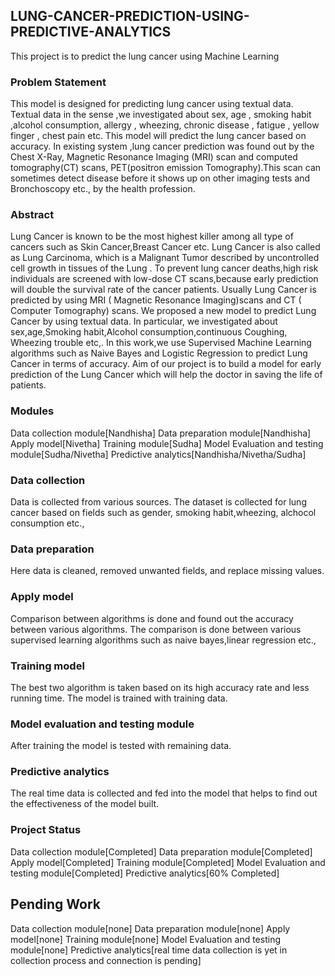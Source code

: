 ## LUNG-CANCER-PREDICTION-USING-PREDICTIVE-ANALYTICS
   This project is to predict the lung cancer using Machine Learning

### Problem Statement 
  This model is designed for predicting lung cancer using textual data. Textual data in the sense ,we investigated about sex, age , smoking habit ,alcohol consumption, allergy , wheezing, chronic disease , fatigue , yellow finger , chest pain etc. This model will predict the lung cancer based on accuracy.
       In existing system ,lung cancer prediction was found out by the Chest X-Ray, Magnetic Resonance Imaging (MRI) scan and  computed tomography(CT) scans, PET(positron emission Tomography).This scan can sometimes detect disease before it shows up on other imaging tests and Bronchoscopy  etc., by the health profession.
       
### Abstract
   Lung Cancer is known to be the most highest killer among all type of cancers such as Skin Cancer,Breast Cancer etc. Lung Cancer is also called as Lung Carcinoma, which is a Malignant Tumor described by uncontrolled cell growth in tissues of the Lung . To prevent lung cancer deaths,high risk individuals are screened with low-dose CT scans,because early prediction will double the survival rate of the cancer patients. Usually Lung Cancer is predicted by using MRI ( Magnetic Resonance Imaging)scans and CT ( Computer Tomography) scans. We proposed a new model to predict Lung Cancer by using textual data. In particular, we investigated about sex,age,Smoking habit,Alcohol consumption,continuous Coughing, Wheezing trouble etc,. In this work,we use Supervised Machine Learning algorithms such as Naive Bayes and Logistic Regression to predict Lung Cancer in terms of accuracy. Aim of our project is to build a model for early prediction of the Lung Cancer which will help the doctor in saving the life of patients.


### Modules
Data collection module[Nandhisha]
Data preparation module[Nandhisha]
Apply model[Nivetha]
Training module[Sudha]
Model Evaluation and testing module[Sudha/Nivetha]
Predictive analytics[Nandhisha/Nivetha/Sudha]

### Data collection
Data is collected from various sources. The dataset is collected for lung cancer based on fields such as gender, smoking habit,wheezing, alchocol consumption etc.,

### Data preparation
Here data is cleaned, removed unwanted fields, and replace missing values.

### Apply model
Comparison between algorithms is done and found out the accuracy between various algorithms.
The comparison is done between various supervised learning algorithms such as naive bayes,linear regression etc.,

### Training model
The best two algorithm is taken based on its high accuracy rate and less running time. The model is trained with training data.

### Model evaluation and testing module
After training the model is tested with remaining data.

### Predictive analytics
The real time data is collected and fed into the model that helps to find out the effectiveness of the model built.

### Project Status
Data collection module[Completed]
Data preparation module[Completed]
Apply model[Completed]
Training module[Completed]
Model Evaluation and testing module[Completed]
Predictive analytics[60% Completed]

## Pending Work
Data collection module[none]
Data preparation module[none]
Apply model[none]
Training module[none]
Model Evaluation and testing module[none]
Predictive analytics[real time data collection is yet in collection process and connection is pending]








